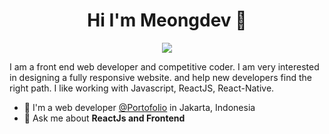 <h1 align="center">Hi I'm Meongdev 👋</h1>
<p align="center">
    <a href="https://www.linkedin.com/in/ryan-prawira-9468a6210/"><img src="https://img.shields.io/badge/linkedin-%230177B5?style=flat&logo=linkedin&logoColor=white"/></a>
  </p>
  

I am a front end web developer and competitive coder. I am very interested in designing a fully responsive website. and help new developers find the right path. I like working with Javascript, ReactJS, React-Native.

- 🔭 I'm a web developer [@Portofolio](https://meongdev.netlify.app///) in Jakarta, Indonesia
- 💬 Ask me about **ReactJs and Frontend**
